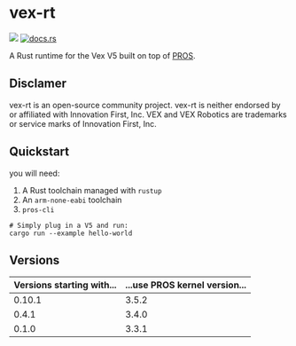 # vex-rt

[![](https://img.shields.io/crates/v/vex-rt)](https://crates.io/crates/vex-rt)
[![docs.rs](https://docs.rs/vex-rt/badge.svg)](https://docs.rs/vex-rt/)

A Rust runtime for the Vex V5 built on top of [PROS](https://pros.cs.purdue.edu/).

## Disclamer

vex-rt is an open-source community project. vex-rt is neither endorsed by or affiliated with Innovation First, Inc. VEX and VEX Robotics are trademarks or service marks of Innovation First, Inc.

## Quickstart

you will need:
1. A Rust toolchain managed with `rustup`
2. An `arm-none-eabi` toolchain
3. `pros-cli`


```shell
# Simply plug in a V5 and run:
cargo run --example hello-world
```

## Versions

| Versions starting with... | ...use PROS kernel version... |
| ------------------------- | ----------------------------- |
| 0.10.1                    | 3.5.2                         |
| 0.4.1                     | 3.4.0                         |
| 0.1.0                     | 3.3.1                         |
